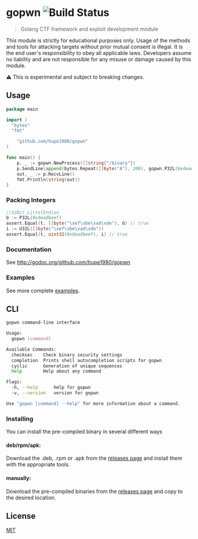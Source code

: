 # gopwn ![Build Status](https://github.com/hupe1980/gopwn/workflows/build/badge.svg)
> Golang CTF framework and exploit development module

This module is strictly for educational purposes only. Usage of the methods and tools for attacking targets without prior mutual consent is illegal. It is the end user's responsibility to obey all applicable laws. Developers assume no liability and are not responsible for any misuse or damage caused by this module.

:warning: This is experimental and subject to breaking changes.

## Usage
```go
package main

import (
  "bytes"
  "fmt"

	"github.com/hupe1980/gopwn"
)

func main() {
	p, _ := gopwn.NewProcess([]string{"/binary"})
	p.SendLine(append(bytes.Repeat([]byte("A"), 200), gopwn.P32L(0xdeadbeef)...))
	out, _ := p.RecvLine()
	fmt.Println(string(out))
}
```

### Packing Integers
```go
//32Bit LittelEndian
b := P32L(0xdeadbeef)
assert.Equal(t, []byte("\xef\xbe\xad\xde"), b) // true
i := U32L([]byte("\xef\xbe\xad\xde"))
assert.Equal(t, uint32(0xdeadbeef), i) // true
```

### Documentation
See http://godoc.org/github.com/hupe1980/gopwn

### Examples
See more complete [examples](https://github.com/hupe1980/exploit-exercises/tree/main/exploits/go).

## CLI
```bash
gopwn command-line interface

Usage:
  gopwn [command]

Available Commands:
  checksec    Check binary security settings
  completion  Prints shell autocompletion scripts for gopwn
  cyclic      Generation of unique sequences
  help        Help about any command

Flags:
  -h, --help      help for gopwn
  -v, --version   version for gopwn

Use "gopwn [command] --help" for more information about a command.
```

### Installing
You can install the pre-compiled binary in several different ways

#### deb/rpm/apk:
Download the .deb, .rpm or .apk from the [releases page](https://github.com/hupe1980/gopwn/releases) and install them with the appropriate tools.

#### manually:
Download the pre-compiled binaries from the [releases page](https://github.com/hupe1980/gopwn/releases) and copy to the desired location.

## License
[MIT](LICENCE)
